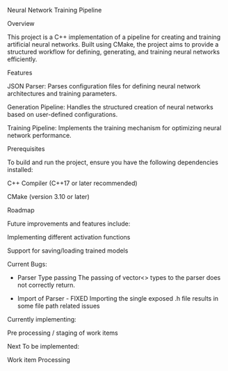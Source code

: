 Neural Network Training Pipeline

Overview

This project is a C++ implementation of a pipeline for creating and training artificial neural networks. Built using CMake, the project aims to provide a structured workflow for defining, generating, and training neural networks efficiently.

Features

JSON Parser: Parses configuration files for defining neural network architectures and training parameters.

Generation Pipeline: Handles the structured creation of neural networks based on user-defined configurations.

Training Pipeline: Implements the training mechanism for optimizing neural network performance.

Prerequisites

To build and run the project, ensure you have the following dependencies installed:

C++ Compiler (C++17 or later recommended)

CMake (version 3.10 or later)

Roadmap

Future improvements and features include:

Implementing different activation functions

Support for saving/loading trained models

Current Bugs:

- Parser Type passing
  The passing of vector<> types to the parser does not correctly return.

- Import of Parser - FIXED
  Importing the single exposed .h file results in some file path related issues 

Currently implementing:

Pre processing / staging of work items

Next To be implemented:

Work item Processing 

